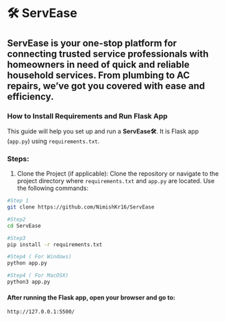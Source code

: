 # 🛠️ ServEase
## ServEase is your one-stop platform for connecting trusted service professionals with homeowners in need of quick and reliable household services. From plumbing to AC repairs, we’ve got you covered with ease and efficiency.

### How to Install Requirements and Run Flask App

This guide will help you set up and run a **ServEase🛠️**. It is Flask app (`app.py`) using `requirements.txt`.

### Steps:

1. Clone the Project (if applicable): Clone the repository or navigate to the project directory where `requirements.txt` and `app.py` are located. Use the following commands:
```bash
#Step 1
git clone https://github.com/NimishKr16/ServEase

#Step2
cd ServEase

#Step3
pip install -r requirements.txt

#Step4 ( For Windows)
python app.py 

#Step4 ( For MacOSX)
python3 app.py 
```

#### After running the Flask app, open your browser and go to:
```
http://127.0.0.1:5500/